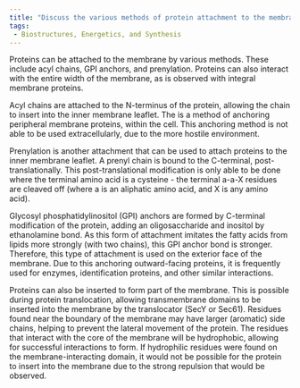 ```yaml
---
title: "Discuss the various methods of protein attachment to the membrane."
tags:
 - Biostructures, Energetics, and Synthesis
---
```

Proteins can be attached to the membrane by various methods. These include acyl chains, GPI anchors, and prenylation. Proteins can also interact with the entire width of the membrane, as is observed with integral membrane proteins. 

Acyl chains are attached to the N-terminus of the protein, allowing the chain to insert into the inner membrane leaflet. The is a method of anchoring peripheral membrane proteins, within the cell. This anchoring method is not able to be used extracellularly, due to the more hostile environment. 

Prenylation is another attachment that can be used to attach proteins to the inner membrane leaflet. A prenyl chain is bound to the C-terminal, post-translationally. This post-translational modification is only able to be done where the terminal amino acid is a cysteine - the terminal a-a-X residues are cleaved off (where a is an aliphatic amino acid, and X is any amino acid). 

Glycosyl phosphatidylinositol (GPI) anchors are formed by C-terminal modification of the protein, adding an oligosaccharide and inositol by ethanolamine bond. As this form of attachment imitates the fatty acids from lipids more strongly (with two chains), this GPI anchor bond is stronger. Therefore, this type of attachment is used on the exterior face of the membrane. Due to this anchoring outward-facing proteins, it is frequently used for enzymes, identification proteins, and other similar interactions. 

Proteins can also be inserted to form part of the membrane. This is possible during protein translocation, allowing transmembrane domains to be inserted into the membrane by the translocator (SecY or Sec61). Residues found near the boundary of the membrane may have larger (aromatic) side chains, helping to prevent the lateral movement of the protein. The residues that interact with the core of the membrane will be hydrophobic, allowing for successful interactions to form. If hydrophilic residues were found on the membrane-interacting domain, it would not be possible for the protein to insert into the membrane due to the strong repulsion that would be observed. 

